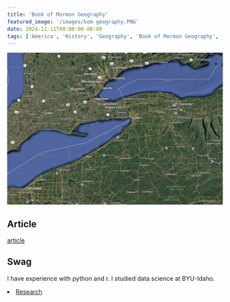 ```yaml
---
title: 'Book of Mormon Geography'
featured_image: '/images/bom geography.PNG'
date: 2024-11-11T00:00:00-00:00
tags: ['America', 'History', 'Geography', 'Book of Mormon Geography', 'Book of Mormon']
---
```


![Lake Erie](image.png)

## Article

[article](https://archive.bookofmormoncentral.org/sites/default/files/archive-files/pdf/sorenson/2024-04-18/john_l._sorenson_mormons_map_2000.pdf)

## Swag

I have experience with python and r. I studied data science at BYU-Idaho. 

<li class="masthead__menu-item">
          <a href="https://xxx.github.io/home/research/">Research</a>
        </li>
